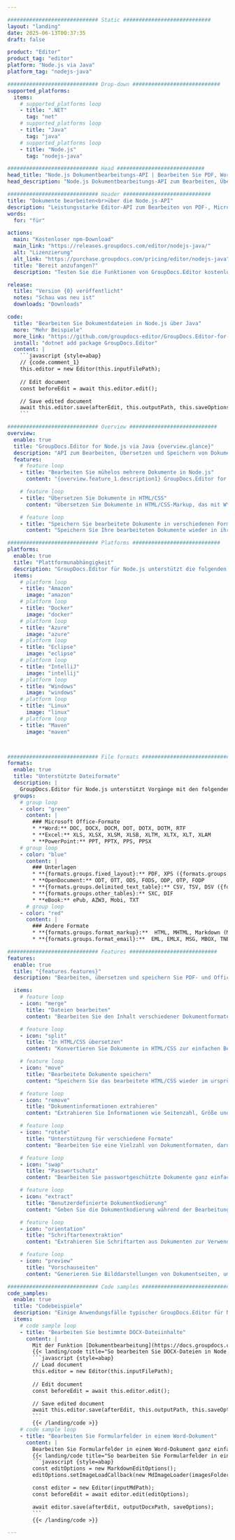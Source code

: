 ```yaml
---

############################# Static ############################
layout: "landing"
date: 2025-06-13T00:37:35
draft: false

product: "Editor"
product_tag: "editor"
platform: "Node.js via Java"
platform_tag: "nodejs-java"

############################# Drop-down ############################
supported_platforms:
  items:
    # supported_platforms loop
    - title: ".NET"
      tag: "net"
    # supported_platforms loop
    - title: "Java"
      tag: "java"
    # supported_platforms loop
    - title: "Node.js"
      tag: "nodejs-java"

############################# Head ############################
head_title: "Node.js Dokumentbearbeitungs-API | Bearbeiten Sie PDF, Word, Excel, EPUB"
head_description: "Node.js Dokumentbearbeitungs-API zum Bearbeiten, Übersetzen und Speichern von Dokumentseiten aus PDF-, Microsoft Word-, Excel-, Präsentations-, Visio- und Bildformaten."

############################# Header ############################
title: "Dokumente bearbeiten<br>über die Node.js-API"
description: "Leistungsstarke Editor-API zum Bearbeiten von PDF-, Microsoft Office-, HTML- und Bilddateien."
words:
  for: "für"

actions:
  main: "Kostenloser npm-Download"
  main_link: "https://releases.groupdocs.com/editor/nodejs-java/"
  alt: "Lizenzierung"
  alt_link: "https://purchase.groupdocs.com/pricing/editor/nodejs-java"
  title: "Bereit anzufangen?"
  description: "Testen Sie die Funktionen von GroupDocs.Editor kostenlos oder fordern Sie eine Lizenz an."

release:
  title: "Version {0} veröffentlicht"
  notes: "Schau was neu ist"
  downloads: "Downloads"

code:
  title: "Bearbeiten Sie Dokumentdateien in Node.js über Java"
  more: "Mehr Beispiele"
  more_link: "https://github.com/groupdocs-editor/GroupDocs.Editor-for-Node.js-via-Java"
  install: "dotnet add package GroupDocs.Editor"
  content: |
    ```javascript {style=abap}   
    // {code.comment_1}
    this.editor = new Editor(this.inputFilePath);
        
    // Edit document
    const beforeEdit = await this.editor.edit();

    // Save edited document
    await this.editor.save(afterEdit, this.outputPath, this.saveOptions);
    ```

############################# Overview ############################
overview:
  enable: true
  title: "GroupDocs.Editor for Node.js via Java {overview.glance}"
  description: "API zum Bearbeiten, Übersetzen und Speichern von Dokumenten, Folien und Diagrammen in Node.js-Anwendungen."
  features:
    # feature loop
    - title: "Bearbeiten Sie mühelos mehrere Dokumente in Node.js"
      content: "{overview.feature_1.description1} GroupDocs.Editor for Node.js via Java {overview.feature_1.description2}"

    # feature loop
    - title: "Übersetzen Sie Dokumente in HTML/CSS"
      content: "Übersetzen Sie Dokumente in HTML/CSS-Markup, das mit WYSIWYG-Editoren kompatibel ist, und ermöglichen Sie so eine einfache und effiziente Dokumentbearbeitung in einer Webumgebung."

    # feature loop
    - title: "Speichern Sie bearbeitete Dokumente in verschiedenen Formaten"
      content: "Speichern Sie Ihre bearbeiteten Dokumente wieder in ihrem Originalformat oder exportieren Sie sie in andere Formate wie PDF, um Flexibilität und Kompatibilität zu gewährleisten."

############################# Platforms ############################
platforms:
  enable: true
  title: "Plattformunabhängigkeit"
  description: "GroupDocs.Editor für Node.js unterstützt die folgenden Betriebssysteme, Frameworks und Paketmanager."
  items:
    # platform loop
    - title: "Amazon"
      image: "amazon"
    # platform loop
    - title: "Docker"
      image: "docker"
    # platform loop
    - title: "Azure"
      image: "azure"
    # platform loop
    - title: "Eclipse"
      image: "eclipse"
    # platform loop
    - title: "IntelliJ"
      image: "intellij"
    # platform loop
    - title: "Windows"
      image: "windows"
    # platform loop
    - title: "Linux"
      image: "linux"
    # platform loop
    - title: "Maven"
      image: "maven"



############################# File formats ############################
formats:
  enable: true
  title: "Unterstützte Dateiformate"
  description: |
    GroupDocs.Editor für Node.js unterstützt Vorgänge mit den folgenden [Dateiformaten](https://docs.groupdocs.com/editor/nodejs/supported-document-formats/). ([{formats.full_list}](https://docs.groupdocs.com/editor/net/supported-document-formats/)).
  groups:
    # group loop
    - color: "green"
      content: |
        ### Microsoft Office-Formate
        * **Word:** DOC, DOCX, DOCM, DOT, DOTX, DOTM, RTF
        * **Excel:** XLS, XLSX, XLSM, XLSB, XLTM, XLTX, XLT, XLAM
        * **PowerPoint:** PPT, PPTX, PPS, PPSX
    # group loop
    - color: "blue"
      content: |
        ### Unterlagen
        * **{formats.groups.fixed_layout}:** PDF, XPS ({formats.groups.export_only})
        * **OpenDocument:** ODT, OTT, ODS, FODS, ODP, OTP, FODP
        * **{formats.groups.delimited_text_table}:** CSV, TSV, DSV ({formats.groups.arbitrary_separator})
        * **{formats.groups.other_tables}:** SXC, DIF
        * **eBook:** ePub, AZW3, Mobi, TXT
      # group loop
    - color: "red"
      content: |
        ### Andere Formate
        * **{formats.groups.format_markup}:**  HTML, MHTML, Markdown (MD), XML, CHM, JSON
        * **{formats.groups.format_email}:**  EML, EMLX, MSG, MBOX, TNEF, MHT, PST, OFT, OST, VCF, ICS

############################# Features ############################
features:
  enable: true
  title: "{features.features}"
  description: "Bearbeiten, übersetzen und speichern Sie PDF- und Office-Dokumente nahtlos."

  items:
    # feature loop
    - icon: "merge"
      title: "Dateien bearbeiten"
      content: "Bearbeiten Sie den Inhalt verschiedener Dokumentformate, einschließlich PDF, DOCX, XLSX, PPTX und mehr."

    # feature loop
    - icon: "split"
      title: "In HTML/CSS übersetzen"
      content: "Konvertieren Sie Dokumente in HTML/CSS zur einfachen Bearbeitung mit WYSIWYG-Editoren wie CKEditor oder TinyMCE."

    # feature loop
    - icon: "move"
      title: "Bearbeitete Dokumente speichern"
      content: "Speichern Sie das bearbeitete HTML/CSS wieder im ursprünglichen Dokumentformat oder exportieren Sie es als PDF."

    # feature loop
    - icon: "remove"
      title: "Dokumentinformationen extrahieren"
      content: "Extrahieren Sie Informationen wie Seitenzahl, Größe und Verschlüsselungsstatus aus Dokumenten."

    # feature loop
    - icon: "rotate"
      title: "Unterstützung für verschiedene Formate"
      content: "Bearbeiten Sie eine Vielzahl von Dokumentformaten, darunter Microsoft Office-Dateien, PDFs und mehr."

    # feature loop
    - icon: "swap"
      title: "Passwortschutz"
      content: "Bearbeiten Sie passwortgeschützte Dokumente ganz einfach."

    # feature loop
    - icon: "extract"
      title: "Benutzerdefinierte Dokumentkodierung"
      content: "Geben Sie die Dokumentkodierung während der Bearbeitungs- und Speicherprozesse an."

    # feature loop
    - icon: "orientation"
      title: "Schriftartenextraktion"
      content: "Extrahieren Sie Schriftarten aus Dokumenten zur Verwendung im Bearbeitungsprozess."

    # feature loop
    - icon: "preview"
      title: "Vorschauseiten"
      content: "Generieren Sie Bilddarstellungen von Dokumentseiten, um Inhalt und Struktur besser zu verstehen."

############################# Code samples ############################
code_samples:
  enable: true
  title: "Codebeispiele"
  description: "Einige Anwendungsfälle typischer GroupDocs.Editor für Node.js-Vorgänge."
  items:
    # code sample loop
    - title: "Bearbeiten Sie bestimmte DOCX-Dateiinhalte"
      content: |
        Mit der Funktion [Dokumentbearbeitung](https://docs.groupdocs.com/editor/nodejs/edit-document/) können Sie DOCX-Dateien laden, bearbeiten und speichern. Hier ist ein Beispiel für die Dokumentbearbeitung mit Node.js:
        {{< landing/code title="So bearbeiten Sie DOCX-Dateien in Node.js">}}
        ```javascript {style=abap}   
        // Load document
        this.editor = new Editor(this.inputFilePath);
        
        // Edit document
        const beforeEdit = await this.editor.edit();

        // Save edited document
        await this.editor.save(afterEdit, this.outputPath, this.saveOptions);
        ```
        {{< /landing/code >}}
    # code sample loop
    - title: "Bearbeiten Sie Formularfelder in einem Word-Dokument"
      content: |
        Bearbeiten Sie Formularfelder in einem Word-Dokument ganz einfach mit GroupDocs.Editor für Node.js. So bearbeiten Sie Formularfelder in einem Word-Dokument mit Node.js:
        {{< landing/code title="So bearbeiten Sie Formularfelder in einem Word-Dokument mit GroupDocs.Editor für Node.js">}}
        ```javascript {style=abap}   
        const editOptions = new MarkdownEditOptions();
        editOptions.setImageLoadCallback(new MdImageLoader(imagesFolder));

        const editor = new Editor(inputMdPath);
        const beforeEdit = await editor.edit(editOptions);

        await editor.save(afterEdit, outputDocxPath, saveOptions);
        ```
        {{< /landing/code >}}

---
```

